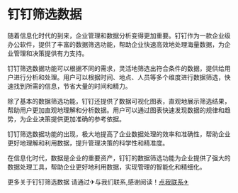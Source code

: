 # 钉钉筛选数据

随着信息化时代的到来，企业管理和数据分析变得更加重要。钉钉作为一款企业级办公软件，提供了丰富的数据筛选功能，帮助企业快速高效地处理海量数据，为企业管理和决策提供有力支持。

钉钉筛选数据功能可以根据不同的需求，灵活地筛选出符合条件的数据，提供给用户进行分析和处理。用户可以根据时间、地点、人员等多个维度进行数据筛选，快速找到所需的信息，节省大量的时间和精力。

除了基本的数据筛选功能，钉钉还提供了数据可视化图表，直观地展示筛选结果，帮助用户更加直观地理解和分析数据。用户可以通过图表快速发现数据的规律和趋势，为企业决策提供更加准确的参考依据。

钉钉筛选数据功能的出现，极大地提高了企业数据处理的效率和准确性，帮助企业更好地理解和利用数据，提升管理决策的科学性和精准度。

在信息化时代，数据是企业的重要资产，钉钉的数据筛选功能为企业提供了强大的数据处理工具，帮助企业更好地利用数据，实现管理的智能化和精细化。

更多关于钉钉筛选数据 请通过✈与我们联系,感谢阅读！[点我联系✈](https://ai.G208.com)
